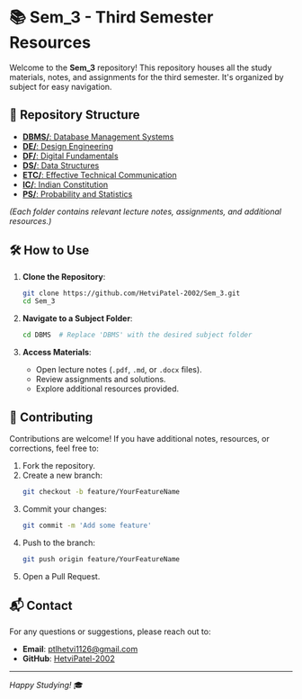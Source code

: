 
# 📚 Sem_3 - Third Semester Resources

Welcome to the **Sem_3** repository! This repository houses all the study materials, notes, and assignments for the third semester. It's organized by subject for easy navigation.

## 📁 Repository Structure

- [**DBMS/**: Database Management Systems](https://github.com/HetviPatel-2002/Sem_3/tree/main/DBMS)
- [**DE/**: Design Engineering](https://github.com/HetviPatel-2002/Sem_3/tree/main/DE)
- [**DF/**: Digital Fundamentals](https://github.com/HetviPatel-2002/Sem_3/tree/main/DF)
- [**DS/**: Data Structures](https://github.com/HetviPatel-2002/Sem_3/tree/main/DS)
- [**ETC/**: Effective Technical Communication](https://github.com/HetviPatel-2002/Sem_3/tree/main/ETC)
- [**IC/**: Indian Constitution](https://github.com/HetviPatel-2002/Sem_3/tree/main/IC)
- [**PS/**: Probability and Statistics](https://github.com/HetviPatel-2002/Sem_3/tree/main/PS)

*(Each folder contains relevant lecture notes, assignments, and additional resources.)*

## 🛠 How to Use

1. **Clone the Repository**:
   ```bash
   git clone https://github.com/HetviPatel-2002/Sem_3.git
   cd Sem_3
   ```

2. **Navigate to a Subject Folder**:
   ```bash
   cd DBMS  # Replace 'DBMS' with the desired subject folder
   ```

3. **Access Materials**:
   - Open lecture notes (`.pdf`, `.md`, or `.docx` files).
   - Review assignments and solutions.
   - Explore additional resources provided.

## 🤝 Contributing

Contributions are welcome! If you have additional notes, resources, or corrections, feel free to:

1. Fork the repository.
2. Create a new branch:
   ```bash
   git checkout -b feature/YourFeatureName
   ```
3. Commit your changes:
   ```bash
   git commit -m 'Add some feature'
   ```
4. Push to the branch:
   ```bash
   git push origin feature/YourFeatureName
   ```
5. Open a Pull Request.

## 📬 Contact

For any questions or suggestions, please reach out to:

- **Email**: [ptlhetvi1126@gmail.com](mailto:ptlhetvi1126@gmail.com)
- **GitHub**: [HetviPatel-2002](https://github.com/HetviPatel-2002)

---

*Happy Studying!* 🎓

 
